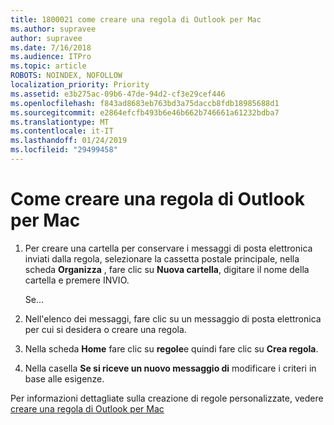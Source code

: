 ```yaml
---
title: 1800021 come creare una regola di Outlook per Mac
ms.author: supravee
author: supravee
ms.date: 7/16/2018
ms.audience: ITPro
ms.topic: article
ROBOTS: NOINDEX, NOFOLLOW
localization_priority: Priority
ms.assetid: e3b275ac-09b6-47de-94d2-cf3e29cef446
ms.openlocfilehash: f843ad8683eb763bd3a75daccb8fdb18985688d1
ms.sourcegitcommit: e2864efcfb493b6e46b662b746661a61232bdba7
ms.translationtype: MT
ms.contentlocale: it-IT
ms.lasthandoff: 01/24/2019
ms.locfileid: "29499458"
---
```

# <a name="how-to-create-a-rule-in-outlook-for-mac"></a>Come creare una regola di Outlook per Mac

1. Per creare una cartella per conservare i messaggi di posta elettronica inviati dalla regola, selezionare la cassetta postale principale, nella scheda **Organizza** , fare clic su **Nuova cartella**, digitare il nome della cartella e premere INVIO.
    
    Se... 
    
2. Nell'elenco dei messaggi, fare clic su un messaggio di posta elettronica per cui si desidera o creare una regola.
    
3. Nella scheda **Home** fare clic su **regole**e quindi fare clic su **Crea regola**.
    
4. Nella casella **Se si riceve un nuovo messaggio di** modificare i criteri in base alle esigenze. 
    
Per informazioni dettagliate sulla creazione di regole personalizzate, vedere [creare una regola di Outlook per Mac](https://aka.ms/AA1uy0v)
  

